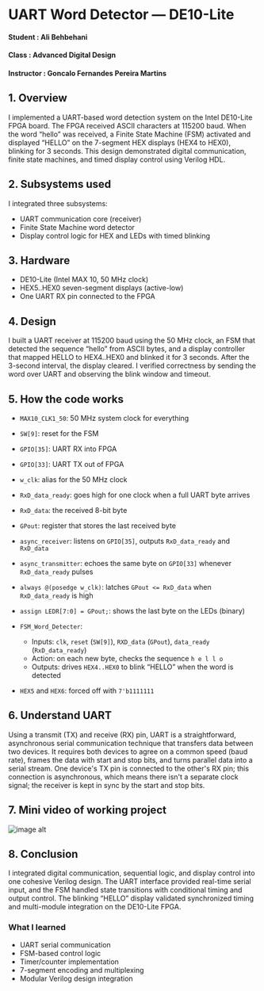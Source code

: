 # UART Word Detector — DE10-Lite

#### Student : Ali Behbehani
#### Class : Advanced Digital Design
#### Instructor : Goncalo Fernandes Pereira Martins

## 1. Overview
I implemented a UART-based word detection system on the Intel DE10-Lite FPGA board. The FPGA received ASCII characters at 115200 baud. When the word “hello” was received, a Finite State Machine (FSM) activated and displayed “HELLO” on the 7-segment HEX displays (HEX4 to HEX0), blinking for 3 seconds. This design demonstrated digital communication, finite state machines, and timed display control using Verilog HDL.

## 2. Subsystems used
I integrated three subsystems:
- UART communication core (receiver)
- Finite State Machine word detector
- Display control logic for HEX and LEDs with timed blinking

## 3. Hardware 
- DE10-Lite (Intel MAX 10, 50 MHz clock)
- HEX5..HEX0 seven-segment displays (active-low)
- One UART RX pin connected to the FPGA

## 4. Design 
I built a UART receiver at 115200 baud using the 50 MHz clock, an FSM that detected the sequence “hello” from ASCII bytes, and a display controller that mapped HELLO to HEX4..HEX0 and blinked it for 3 seconds. After the 3-second interval, the display cleared. I verified correctness by sending the word over UART and observing the blink window and timeout.

## 5. How the code works

- `MAX10_CLK1_50`: 50 MHz system clock for everything  
- `SW[9]`: reset for the FSM  
- `GPIO[35]`: UART RX into FPGA  
- `GPIO[33]`: UART TX out of FPGA

- `w_clk`: alias for the 50 MHz clock  
- `RxD_data_ready`: goes high for one clock when a full UART byte arrives  
- `RxD_data`: the received 8-bit byte  
- `GPout`: register that stores the last received byte

- `async_receiver`: listens on `GPIO[35]`, outputs `RxD_data_ready` and `RxD_data`  
- `async_transmitter`: echoes the same byte on `GPIO[33]` whenever `RxD_data_ready` pulses

- `always @(posedge w_clk)`: latches `GPout <= RxD_data` when `RxD_data_ready` is high  
- `assign LEDR[7:0] = GPout;`: shows the last byte on the LEDs (binary)

- `FSM_Word_Detecter`:
  - Inputs: `clk`, `reset` (`SW[9]`), `RXD_data` (`GPout`), `data_ready` (`RxD_data_ready`)
  - Action: on each new byte, checks the sequence `h e l l o`
  - Outputs: drives `HEX4..HEX0` to blink “HELLO” when the word is detected

- `HEX5` and `HEX6`: forced off with `7'b1111111`



## 6. Understand UART

Using a transmit (TX) and receive (RX) pin, UART is a straightforward, asynchronous serial communication technique that transfers data between two devices.  It requires both devices to agree on a common speed (baud rate), frames the data with start and stop bits, and turns parallel data into a serial stream.  One device's TX pin is connected to the other's RX pin; this connection is asynchronous, which means there isn't a separate clock signal; the receiver is kept in sync by the start and stop bits.

##


## 7. Mini video of working project


![image alt](https://github.com/AMB0000/AdvancedDigitalDesign/blob/e0aa5990af43b917c48811a6d1d9ad414f2fd596/Lab_07/lab07gifALIB.gif)

## 8. Conclusion

I integrated digital communication, sequential logic, and display control into one cohesive Verilog design. The UART interface provided real-time serial input, and the FSM handled state transitions with conditional timing and output control. The blinking “HELLO” display validated synchronized timing and multi-module integration on the DE10-Lite FPGA.

### What I learned 
- UART serial communication
- FSM-based control logic
- Timer/counter implementation
- 7-segment encoding and multiplexing
- Modular Verilog design integration
